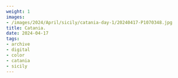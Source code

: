 ```yaml
---
weight: 1
images:
- /images/2024/April/sicily/catania-day-1/20240417-P1070348.jpg
title: Catania.
date: 2024-04-17
tags:
- archive
- digital
- color
- catania
- sicily
---
```


